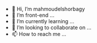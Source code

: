 - 👋 Hi, I’m mahmoudelshorbagy
- 👀 I’m front-end ...
- 🌱 I’m currently learning ...
- 💞️ I’m looking to collaborate on ...
- 📫 How to reach me ...

<!---
mahmoudelshorbagy8/mahmoudelshorbagy8 is a ✨ special ✨ repository because its `README.md` (this file) appears on your GitHub profile.
You can click the Preview link to take a look at your changes.
--->
